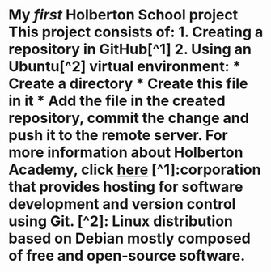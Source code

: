 # My *first* Holberton School project                                                                                  This project consists of:                                                                                              1. Creating a repository in GitHub[^1]                                                                                 2. Using an Ubuntu[^2] virtual environment:                                                                              * Create a directory                                                                                                   * Create this file in it                                                                                               * Add the file in the created repository, commit the change and push it to the remote server.                                                                                                                                               For more information about Holberton Academy, click [here](https://www.holbertonschool.com/lb "Holberton")                                                                                                                                    [^1]:corporation that provides hosting for software development and version control using Git.                         [^2]: Linux distribution based on Debian mostly composed of free and open-source software.